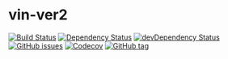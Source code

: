 # vin-ver2

[![Build Status](https://img.shields.io/travis/mrnz/vin-ver2.svg?maxAge=3600&style=flat-square)](https://travis-ci.org/mrnz/vin-ver2) [![Dependency Status](https://img.shields.io/david/mrnz/vin-ver2.svg?maxAge=3600&style=flat-square)](https://david-dm.org/mrnz/vin-ver2) [![devDependency Status](https://img.shields.io/david/dev/mrnz/vin-ver2.svg?maxAge=3600&style=flat-square)](https://david-dm.org/mrnz/vin-ver2#info=devDependencies) [![GitHub issues](https://img.shields.io/github/issues/mrnz/vin-ver2.svg?maxAge=3600&style=flat-square)](https://github.com/mrnz/vin-ver2/issues) [![Codecov](https://img.shields.io/codecov/c/github/mrnz/vin-ver2.svg?maxAge=3600&style=flat-square)](https://codecov.io/gh/mrnz/vin-ver2) [![GitHub tag](https://img.shields.io/github/tag/mrnz/vin-ver2.svg?label=version&maxAge=3600&style=flat-square)](https://github.com/mrnz/vin-ver2/releases) 








